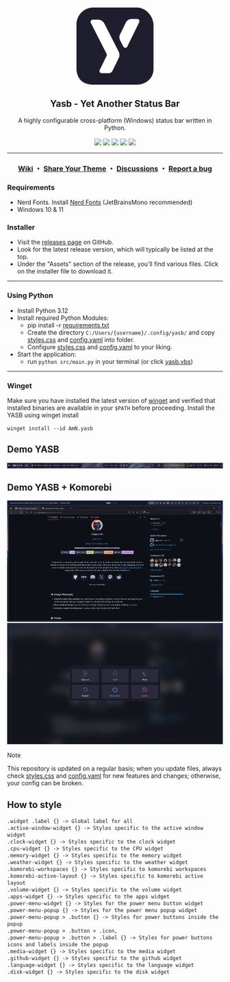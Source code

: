 <p align="center"><img src="https://raw.githubusercontent.com/amnweb/yasb/main/src/assets/images/app_icon.png" width="180"></p>
<h2 align="center">Yasb - Yet Another Status Bar</h2>
<p align="center">
  A highly configurable cross-platform (Windows) status bar written in Python.
  <br><br>
  <a href="https://opensource.org/licenses/MIT"><img src="https://img.shields.io/badge/License-MIT-yellow.svg"></a>
  <a href="https://github.com/amnweb/yasb"><img src="https://img.shields.io/github/languages/top/amnweb/yasb"></a>
  <a href="https://github.com/amnweb/yasb/issues"><img src="https://img.shields.io/github/issues/amnweb/yasb?label=Issues"></a>
  <a href="https://github.com/amnweb/yasb/issues"><img src="https://img.shields.io/github/downloads/amnweb/yasb/total?label=Total%20Downloads"></a>
  <a href="https://github.com/amnweb/yasb/issues"><img src="https://img.shields.io/github/v/release/amnweb/yasb?label=Latest%20Release"></a>
</p>

***

<h3 align="center">
<a href="https://github.com/amnweb/yasb/wiki">Wiki</a> ・
<a href="https://github.com/amnweb/yasb-themes">Share Your Theme</a> ・
<a href="https://github.com/amnweb/yasb/discussions">Discussions</a> ・
<a href="https://github.com/amnweb/yasb/issues">Report a bug</a>
</h3>


### Requirements
- Nerd Fonts. Install [Nerd Fonts](https://www.nerdfonts.com/font-downloads) (JetBrainsMono recommended)
- Windows 10 & 11

### Installer
- Visit the [releases page](https://github.com/amnweb/yasb/releases) on GitHub.
- Look for the latest release version, which will typically be listed at the top.
- Under the "Assets" section of the release, you’ll find various files. Click on the installer file to download it.

***

### Using Python
- Install Python 3.12
- Install required Python Modules:
  - pip install -r [requirements.txt](requirements.txt)
  - Create the directory `C:/Users/{username}/.config/yasb/` and copy [styles.css](src/styles.css) and [config.yaml](src/config.yaml) into folder.
  - Configure [styles.css](src/styles.css) and [config.yaml](src/config.yaml) to your liking.
- Start the application:
  - run `python src/main.py` in your terminal (or click [yasb.vbs](src/yasb.vbs))

***

### Winget
Make sure you have installed the latest version of [winget](https://learn.microsoft.com/en-us/windows/package-manager/winget/) and verified that installed binaries are available in your `$PATH` before proceeding.
Install the YASB using winget install
```
winget install --id AmN.yasb
```

## Demo YASB
![Reborn](demo/demo3.png)

## Demo YASB + Komorebi
![Theme Catppuccin Mocha](demo/demo.png)
![Theme Catppuccin Mocha](demo/demo2.png)

> [!NOTE]  
> This repository is updated on a regular basis; when you update files, always check [styles.css](src/styles.css) and [config.yaml](src/config.yaml) for new features and changes; otherwise, your config can be broken.

## How to style
```
.widget .label {} -> Global label for all
.active-window-widget {} -> Styles specific to the active window widget
.clock-widget {} -> Styles specific to the clock widget
.cpu-widget {} -> Styles specific to the CPU widget
.memory-widget {} -> Styles specific to the memory widget
.weather-widget {} -> Styles specific to the weather widget
.komorebi-workspaces {} -> Styles specific to komorebi workspaces
.komorebi-active-layout {} -> Styles specific to komorebi active layout
.volume-widget {} -> Styles specific to the volume widget 
.apps-widget {} -> Styles specific to the apps widget
.power-menu-widget {} -> Styles for the power menu button widget
.power-menu-popup {} -> Styles for the power menu popup widget
.power-menu-popup > .button {} -> Styles for power buttons inside the popup 
.power-menu-popup > .button > .icon,
.power-menu-popup > .button > .label {} -> Styles for power buttons icons and labels inside the popup
.media-widget {} -> Styles specific to the media widget
.github-widget {} -> Styles specific to the github widget
.language-widget {} -> Styles specific to the language widget
.disk-widget {} -> Styles specific to the disk widget
```
